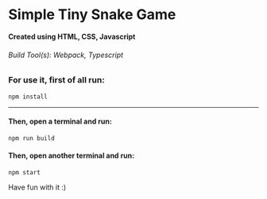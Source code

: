 # Simple Tiny Snake Game
**Created using HTML, CSS, Javascript**
###### Build Tool(s): Webpack, Typescript

### For use it, first of all run:

```code
npm install
```
---
#### Then, open a terminal and run:
```
npm run build
```
#### Then, open another terminal and run:
```code
npm start
```

Have fun with it :)
